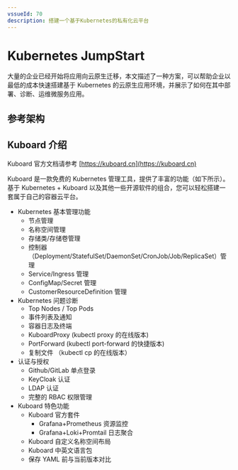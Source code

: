 ```yaml
---
vssueId: 70
description: 搭建一个基于Kubernetes的私有化云平台
---
```


# Kubernetes JumpStart

<AdSenseTitle/>

大量的企业已经开始将应用向云原生迁移，本文描述了一种方案，可以帮助企业以最低的成本快速搭建基于 Kubernetes 的云原生应用环境，并展示了如何在其中部署、诊断、运维微服务应用。

## 参考架构

## Kuboard 介绍

Kuboard 官方文档请参考 [https://kuboard.cn](https://kuboard.cn)

Kuboard 是一款免费的 Kubernetes 管理工具，提供了丰富的功能（如下所示）。基于 Kubernetes + Kuboard 以及其他一些开源软件的组合，您可以轻松搭建一套属于自己的容器云平台。

* Kubernetes 基本管理功能
  * 节点管理
  * 名称空间管理
  * 存储类/存储卷管理
  * 控制器（Deployment/StatefulSet/DaemonSet/CronJob/Job/ReplicaSet）管理
  * Service/Ingress 管理
  * ConfigMap/Secret 管理
  * CustomerResourceDefinition 管理
* Kubernetes 问题诊断
  * Top Nodes / Top Pods
  * 事件列表及通知
  * 容器日志及终端
  * KuboardProxy (kubectl proxy 的在线版本)
  * PortForward (kubectl port-forward 的快捷版本)
  * 复制文件 （kubectl cp 的在线版本）
* 认证与授权
  * Github/GitLab 单点登录
  * KeyCloak 认证
  * LDAP 认证
  * 完整的 RBAC 权限管理
* Kuboard 特色功能
  * Kuboard 官方套件
    * Grafana+Prometheus 资源监控
    * Grafana+Loki+Promtail 日志聚合
  * Kuboard 自定义名称空间布局
  * Kuboard 中英文语言包
  * 保存 YAML 前与当前版本对比

